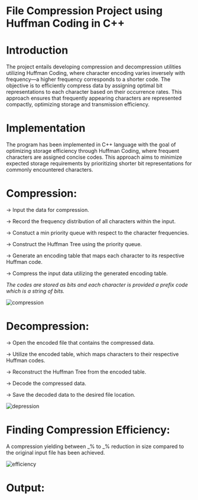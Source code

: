 # File Compression Project using Huffman Coding in C++

# Introduction
The project entails developing compression and decompression utilities utilizing Huffman Coding, where character encoding varies inversely with frequency—a higher frequency corresponds to a shorter code. The objective is to efficiently compress data by assigning optimal bit representations to each character based on their occurrence rates. This approach ensures that frequently appearing characters are represented compactly, optimizing storage and transmission efficiency.

# Implementation
The program has been implemented in C++ language with the goal of optimizing storage efficiency through Huffman Coding, where frequent characters are assigned concise codes. This approach aims to minimize expected storage requirements by prioritizing shorter bit representations for commonly encountered characters.

# Compression:
-> Input the data for compression.

-> Record the frequency distribution of all characters within the input.

-> Constuct a min priority queue with respect to the character frequencies.

-> Construct the Huffman Tree using the priority queue.

-> Generate an encoding table that maps each character to its respective Huffman code.

-> Compress the input data utilizing the generated encoding table.

 *The codes are stored as bits and each character is provided a prefix code which is a string of bits.*

![compression](https://github.com/archiegarg22/File_Compression_Project/assets/155153189/5b21673d-e073-41fd-9843-25b2d3b51c8d)


# Decompression:
-> Open the encoded file that contains the compressed data.

-> Utilize the encoded table, which maps characters to their respective Huffman codes.

-> Reconstruct the Huffman Tree from the encoded table.

-> Decode the compressed data.

-> Save the decoded data to the desired file location.

![depression](https://github.com/archiegarg22/File_Compression_Project/assets/155153189/42c7665b-4946-4a80-b270-7bcba24a76c7)


# Finding Compression Efficiency:
A compression yielding between _% to _% reduction in size compared to the original input file has been achieved.

![efficiency](https://github.com/archiegarg22/File_Compression_Project/assets/155153189/29be111a-7b71-402e-b080-98343eb61902)


# Output:

